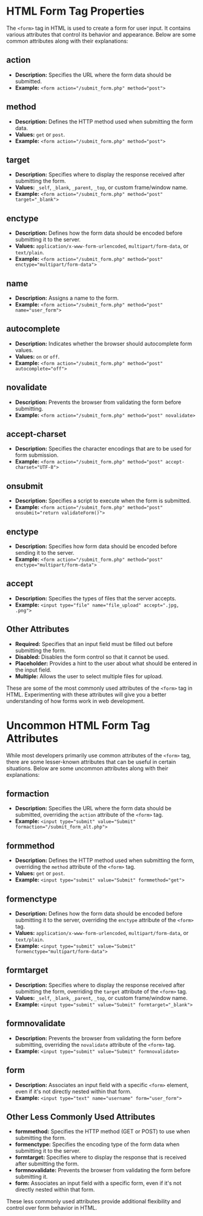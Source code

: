 # HTML Form Tag Properties

The `<form>` tag in HTML is used to create a form for user input. It contains various attributes that control its behavior and appearance. Below are some common attributes along with their explanations:

## action

- **Description:** Specifies the URL where the form data should be submitted.
- **Example:** `<form action="/submit_form.php" method="post">`

## method

- **Description:** Defines the HTTP method used when submitting the form data.
- **Values:** `get` or `post`.
- **Example:** `<form action="/submit_form.php" method="post">`

## target

- **Description:** Specifies where to display the response received after submitting the form.
- **Values:** `_self`, `_blank`, `_parent`, `_top`, or custom frame/window name.
- **Example:** `<form action="/submit_form.php" method="post" target="_blank">`

## enctype

- **Description:** Defines how the form data should be encoded before submitting it to the server.
- **Values:** `application/x-www-form-urlencoded`, `multipart/form-data`, or `text/plain`.
- **Example:** `<form action="/submit_form.php" method="post" enctype="multipart/form-data">`

## name

- **Description:** Assigns a name to the form.
- **Example:** `<form action="/submit_form.php" method="post" name="user_form">`

## autocomplete

- **Description:** Indicates whether the browser should autocomplete form values.
- **Values:** `on` or `off`.
- **Example:** `<form action="/submit_form.php" method="post" autocomplete="off">`

## novalidate

- **Description:** Prevents the browser from validating the form before submitting.
- **Example:** `<form action="/submit_form.php" method="post" novalidate>`

## accept-charset

- **Description:** Specifies the character encodings that are to be used for form submission.
- **Example:** `<form action="/submit_form.php" method="post" accept-charset="UTF-8">`

## onsubmit

- **Description:** Specifies a script to execute when the form is submitted.
- **Example:** `<form action="/submit_form.php" method="post" onsubmit="return validateForm()">`

## enctype

- **Description:** Specifies how form data should be encoded before sending it to the server.
- **Example:** `<form action="/submit_form.php" method="post" enctype="multipart/form-data">`

## accept

- **Description:** Specifies the types of files that the server accepts.
- **Example:** `<input type="file" name="file_upload" accept=".jpg, .png">`

## Other Attributes

- **Required:** Specifies that an input field must be filled out before submitting the form.
- **Disabled:** Disables the form control so that it cannot be used.
- **Placeholder:** Provides a hint to the user about what should be entered in the input field.
- **Multiple:** Allows the user to select multiple files for upload.

These are some of the most commonly used attributes of the `<form>` tag in HTML. Experimenting with these attributes will give you a better understanding of how forms work in web development.

# Uncommon HTML Form Tag Attributes

While most developers primarily use common attributes of the `<form>` tag, there are some lesser-known attributes that can be useful in certain situations. Below are some uncommon attributes along with their explanations:

## formaction

- **Description:** Specifies the URL where the form data should be submitted, overriding the `action` attribute of the `<form>` tag.
- **Example:** `<input type="submit" value="Submit" formaction="/submit_form_alt.php">`

## formmethod

- **Description:** Defines the HTTP method used when submitting the form, overriding the `method` attribute of the `<form>` tag.
- **Values:** `get` or `post`.
- **Example:** `<input type="submit" value="Submit" formmethod="get">`

## formenctype

- **Description:** Defines how the form data should be encoded before submitting it to the server, overriding the `enctype` attribute of the `<form>` tag.
- **Values:** `application/x-www-form-urlencoded`, `multipart/form-data`, or `text/plain`.
- **Example:** `<input type="submit" value="Submit" formenctype="multipart/form-data">`

## formtarget

- **Description:** Specifies where to display the response received after submitting the form, overriding the `target` attribute of the `<form>` tag.
- **Values:** `_self`, `_blank`, `_parent`, `_top`, or custom frame/window name.
- **Example:** `<input type="submit" value="Submit" formtarget="_blank">`

## formnovalidate

- **Description:** Prevents the browser from validating the form before submitting, overriding the `novalidate` attribute of the `<form>` tag.
- **Example:** `<input type="submit" value="Submit" formnovalidate>`

## form

- **Description:** Associates an input field with a specific `<form>` element, even if it's not directly nested within that form.
- **Example:** `<input type="text" name="username" form="user_form">`

## Other Less Commonly Used Attributes

- **formmethod:** Specifies the HTTP method (GET or POST) to use when submitting the form. 
- **formenctype:** Specifies the encoding type of the form data when submitting it to the server.
- **formtarget:** Specifies where to display the response that is received after submitting the form.
- **formnovalidate:** Prevents the browser from validating the form before submitting it.
- **form:** Associates an input field with a specific form, even if it's not directly nested within that form.

These less commonly used attributes provide additional flexibility and control over form behavior in HTML.
